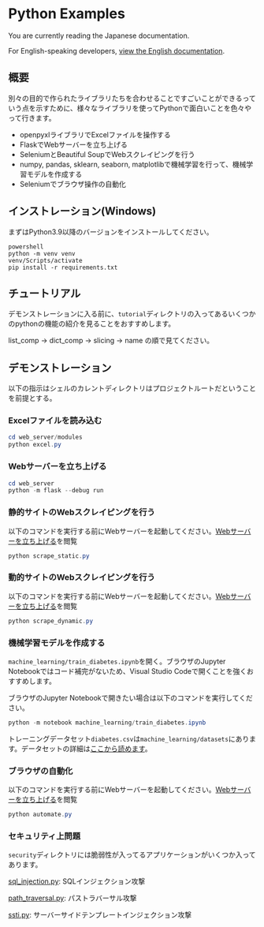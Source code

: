 # Python Examples

You are currently reading the Japanese documentation.

For English-speaking developers, [view the English documentation](docs/README-en.md).

## 概要

別々の目的で作られたライブラリたちを合わせることですごいことができるっていう点を示すために、様々なライブラリを使ってPythonで面白いことを色々やって行きます。

- openpyxlライブラリでExcelファイルを操作する
- FlaskでWebサーバーを立ち上げる
- SeleniumとBeautiful SoupでWebスクレイピングを行う
- numpy, pandas, sklearn, seaborn, matplotlibで機械学習を行って、機械学習モデルを作成する
- Seleniumでブラウザ操作の自動化

## インストレーション(Windows)

まずはPython3.9以降のバージョンをインストールしてください。

```
powershell
python -m venv venv
venv/Scripts/activate
pip install -r requirements.txt
```

## チュートリアル

デモンストレーションに入る前に、`tutorial`ディレクトリの入ってあるいくつかのpythonの機能の紹介を見ることをおすすめします。

list_comp -> dict_comp -> slicing -> name の順で見てください。

## デモンストレーション

以下の指示はシェルのカレントディレクトリはプロジェクトルートだということを前提とする。

### Excelファイルを読み込む

```powershell
cd web_server/modules
python excel.py
```

### Webサーバーを立ち上げる

```powershell
cd web_server
python -m flask --debug run
```

### 静的サイトのWebスクレイピングを行う

以下のコマンドを実行する前にWebサーバーを起動してください。[Webサーバーを立ち上げる](#webサーバーを立ち上げる)を閲覧

```powershell
python scrape_static.py
```

### 動的サイトのWebスクレイピングを行う

以下のコマンドを実行する前にWebサーバーを起動してください。[Webサーバーを立ち上げる](#webサーバーを立ち上げる)を閲覧

```powershell
python scrape_dynamic.py
```

### 機械学習モデルを作成する

`machine_learning/train_diabetes.ipynb`を開く。ブラウザのJupyter Notebookではコード補完がないため、Visual Studio Codeで開くことを強くおすすめします。

ブラウザのJupyter Notebookで開きたい場合は以下のコマンドを実行してください。
```powershell
python -m notebook machine_learning/train_diabetes.ipynb
```

トレーニングデータセット`diabetes.csv`は`machine_learning/datasets`にあります。データセットの詳細は[ここから読めます](https://www.kaggle.com/datasets/mathchi/diabetes-data-set)。

### ブラウザの自動化

以下のコマンドを実行する前にWebサーバーを起動してください。[Webサーバーを立ち上げる](#webサーバーを立ち上げる)を閲覧

```powershell
python automate.py
```

### セキュリティ上問題

`security`ディレクトリには脆弱性が入ってるアプリケーションがいくつか入ってあります。

[sql_injection.py](security/sql_injection.py): SQLインジェクション攻撃

[path_traversal.py](security/path_traversal.py): パストラバーサル攻撃

[ssti.py](security/ssti.py): サーバーサイドテンプレートインジェクション攻撃